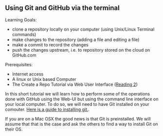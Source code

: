 ## Using Git and GitHub via the terminal

Learning Goals:

* clone a repository locally on your computer (using Unix/Linux Terminal commands)
* make changes to the repository (adding a file and editing a file)
* make a commit to record the changes
* push the changes upstream, i.e. to repository stored on the cloud on GitHub.com

Prerequisites:

* Internet access
* A linux or Unix based Computer
* The Create a Repo Tutorial via Web User Interface ([Reading 2](https://github.com/PESTILLILAB/learngithub/edit/main/reading2_makeARepo.md))

In this short tutorial we will learn how to perform some of the operations done with GitHub using the Web-UI but using the command line interface on your local computer. To do so, we will need to have Git installed on your comouter. [Here is a guide to installing git.](https://github.com/git-guides/install-git).

If you are on a Mac OSX the good news is that Git is preinstalled. We will assume that that is the case and ask the others to find a way to install Git on their OS.
